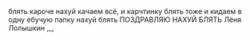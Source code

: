 блять кароче нахуй 
качаем всё, и карчтинку блять тоже и кидаем в одну ебучую папку нахуй блять
ПОЗДРАВЛЯЮ НАХУЙ БЛЯТЬ
Лёня Лолышкин ,_,
